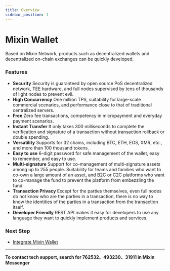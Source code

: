 ```yaml
---
title: Overview
sidebar_position: 1
---
```


# Mixin Wallet

Based on Mixin Network, products such as decentralized wallets and decentralized on-chain exchanges can be quickly developed.

### Features

- **Security** Security is guaranteed by open source PoS decentralized network, TEE hardware, and full nodes supervised by tens of thousands of light nodes to prevent evil.
- **High Concurrency** One million TPS, suitability for large-scale commercial scenarios, and performance close to that of traditional centralized servers.
- **Free** Zero fee transactions, competency in micropayment and everyday payment scenarios.
- **Instant Transfer** It only takes 300 milliseconds to complete the verification and signature of a transaction without transaction rollback or double spending.
- **Versatility** Supports for 32 chains, including BTC, ETH, EOS, XMR, etc., and more than 100 thousand tokens.
- **Easy to use** 6-digit password for safe management of the wallet, easy to remember, and easy to use.
- **Multi-signature** Support for co-management of multi-signature assets among up to 255 people. Suitability for teams and families who want to co-own a large amount of an asset, and B2C or C2C platforms who want to co-manage the fund to prevent the platform from embezzling the fund.
- **Transaction Privacy** Except for the parties themselves, even full nodes do not know who are the parties in a transaction, there is no way to know the identities of the parties in a transaction from the transaction itself.
- **Developer Friendly** REST API makes it easy for developers to use any language they want to quickly implement products and services.

### Next Step

- [Integrate Mixin Wallet](./get-started/create-app)

---
**To contact tech support, search for 762532、493230、31911 in Mixin Messenger**